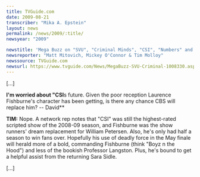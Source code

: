 ```yaml
---
title: TVGuide.com
date: 2009-08-21
transcriber: "Mika A. Epstein"
layout: news
permalink: /news/2009/:title/
newsyear: "2009"

newstitle: 'Mega Buzz on "SVU", "Criminal Minds", "CSI", "Numbers" and More'
newsreporter: "Matt Mitovich, Mickey O'Connor & Tim Molloy"
newssource: TVGuide.com
newsurl: https://www.tvguide.com/News/MegaBuzz-SVU-Criminal-1008330.aspx
---
```




[...]

**I'm worried about "CSI**s future. Given the poor reception Laurence Fishburne's character has been getting, is there any chance CBS will replace him? -- David**

**TIM:** Nope. A network rep notes that "CSI" was still the highest-rated scripted show of the 2008-09 season, and Fishburne was the show runners' dream replacement for William Petersen. Also, he's only had half a season to win fans over. Hopefully his use of deadly force in the May finale will herald more of a bold, commanding Fishburne (think "Boyz n the Hood") and less of the bookish Professor Langston. Plus, he's bound to get a helpful assist from the returning Sara Sidle.

[...]
